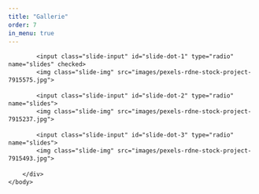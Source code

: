 ```yaml
---
title: "Gallerie"
order: 7
in_menu: true
---
```

<html>
    <head>
        <title>Custom Slider</title>
    </head>
    <body>
        <div class="slider-container">
            <div class="menu">
                <label for="slide-dot-1"></label>
                <label for="slide-dot-2"></label>
                <label for="slide-dot-3"></label>
            </div>

            <input class="slide-input" id="slide-dot-1" type="radio" name="slides" checked>
            <img class="slide-img" src="images/pexels-rdne-stock-project-7915575.jpg">

            <input class="slide-input" id="slide-dot-2" type="radio" name="slides">
            <img class="slide-img" src="images/pexels-rdne-stock-project-7915237.jpg">

            <input class="slide-input" id="slide-dot-3" type="radio" name="slides">
            <img class="slide-img" src="images/pexels-rdne-stock-project-7915493.jpg">

        </div>
    </body>
</html> 